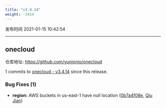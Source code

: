 ```yaml
---
title: "v3.4.14"
weight: -3414
---
```


发布时间 2021-01-15 10:42:54

---
## onecloud

仓库地址: https://github.com/yunionio/onecloud

1 commits to [onecloud - v3.4.14] since this release.

### Bug Fixes (1)
- **region:** AWS buckets in us-east-1 have null location ([0b7a4f08e](https://github.com/yunionio/onecloud/commit/0b7a4f08e19514c3b3b61a8f65b7051cf6c9695e), [Qiu Jian](mailto:qiujian@yunionyun.com))

[onecloud - v3.4.14]: https://github.com/yunionio/onecloud/compare/v3.4.13...v3.4.14
